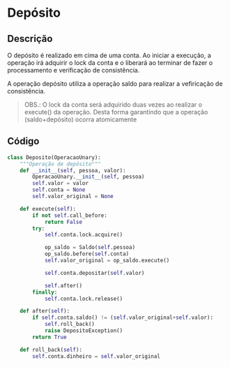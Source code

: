 # Depósito

## Descrição

O depósito é realizado em cima de uma conta. Ao iniciar a execução, a operação irá adquirir o lock da conta e o liberará ao terminar de fazer o processamento e verificação de consistência.

A operação depósito utiliza a operação saldo para realizar a vefiricação de consistência.

> OBS.: O lock da conta será adquirido duas vezes ao realizar o execute\(\) da operação. Desta forma garantindo que a operação \(saldo+depósito\) ocorra atomicamente

## Código

```py
class Deposito(OperacaoUnary):
    """Operação de depósito"""
    def __init__(self, pessoa, valor):
        OperacaoUnary.__init__(self, pessoa)
        self.valor = valor
        self.conta = None
        self.valor_original = None

    def execute(self):
        if not self.call_before:
            return False
        try:
            self.conta.lock.acquire()

            op_saldo = Saldo(self.pessoa)
            op_saldo.before(self.conta)
            self.valor_original = op_saldo.execute()

            self.conta.depositar(self.valor)

            self.after()
        finally:
            self.conta.lock.release()

    def after(self):
        if self.conta.saldo() != (self.valor_original+self.valor):
            self.roll_back()
            raise DepositoException()
        return True

    def roll_back(self):
        self.conta.dinheiro = self.valor_original
```



